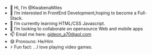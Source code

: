 - 👋 Hi, I’m @KwabenaMiles
- 👀 I’m interested in FrontEnd Development,hoping to become a Full-Stack.
- 🌱 I’m currently learning HTML/CSS Javascript.
- 💞️ I’m looking to collaborate on opensource Web and mobile apps
- 📫 Email me here: gideon_a70@aol.com
- 😄 Pronouns: He/Him
- ⚡ Fun fact: ...I love playing video games.

<!---
KwabenaMiles/KwabenaMiles is a ✨ special ✨ repository because its `README.md` (this file) appears on your GitHub profile.
You can click the Preview link to take a look at your changes.
--->
